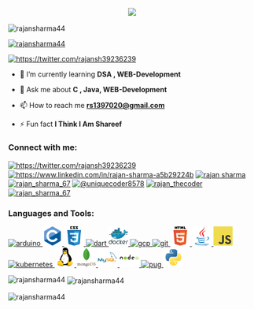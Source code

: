 <!-- ![logo](https://github.com/vishal8113/vishal8113/blob/main/enhanced.jpeg) -->
<p align="center">

<img src="https://readme-typing-svg.herokuapp.com/?lines=Hi%20👋,%20I'm%20Rajan%20Sharma;I'm%20an%20Web%20Developer;Currently%20Learning%20Full%20Stack%20Development;1.5%20years%20of%20Coding%20Experience;Always%20learning%20new%20things&font=Fira%20Code&center=true&width=600&height=50&color=f75c7e&vCenter=true&size=24">


<p align="left"> <img src="https://komarev.com/ghpvc/?username=rajansharma44&label=Profile%20views&color=0e75b6&style=flat" alt="rajansharma44" /> </p>

<p align="left"> <a href="https://github.com/ryo-ma/github-profile-trophy"><img src="https://github-profile-trophy.vercel.app/?username=rajansharma44" alt="rajansharma44" /></a> </p>

<p align="left"> <a href="https://twitter.com/https://twitter.com/rajansh39236239" target="blank"><img src="https://img.shields.io/twitter/follow/https://twitter.com/rajansh39236239?logo=twitter&style=for-the-badge" alt="https://twitter.com/rajansh39236239" /></a> </p>

- 🌱 I’m currently learning **DSA , WEB-Development**

- 💬 Ask me about **C , Java, WEB-Development**

- 📫 How to reach me **rs1397020@gmail.com**


- ⚡ Fun fact **I Think I Am Shareef**

<h3 align="left">Connect with me:</h3>
<p align="left">
<a href="https://twitter.com/https://twitter.com/rajansh39236239" target="blank"><img align="center" src="https://raw.githubusercontent.com/rahuldkjain/github-profile-readme-generator/master/src/images/icons/Social/twitter.svg" alt="https://twitter.com/rajansh39236239" height="30" width="40" /></a>
<a href="https://linkedin.com/in/https://www.linkedin.com/in/rajan-sharma-a5b29224b" target="blank"><img align="center" src="https://raw.githubusercontent.com/rahuldkjain/github-profile-readme-generator/master/src/images/icons/Social/linked-in-alt.svg" alt="https://www.linkedin.com/in/rajan-sharma-a5b29224b" height="30" width="40" /></a>
<a href="https://fb.com/rajan sharma" target="blank"><img align="center" src="https://raw.githubusercontent.com/rahuldkjain/github-profile-readme-generator/master/src/images/icons/Social/facebook.svg" alt="rajan sharma" height="30" width="40" /></a>
<a href="https://instagram.com/rajan_sharma_67" target="blank"><img align="center" src="https://raw.githubusercontent.com/rahuldkjain/github-profile-readme-generator/master/src/images/icons/Social/instagram.svg" alt="rajan_sharma_67" height="30" width="40" /></a>
<a href="https://www.youtube.com/c/@uniquecoder8578" target="blank"><img align="center" src="https://raw.githubusercontent.com/rahuldkjain/github-profile-readme-generator/master/src/images/icons/Social/youtube.svg" alt="@uniquecoder8578" height="30" width="40" /></a>
<a href="https://www.codechef.com/users/rajan_thecoder" target="blank"><img align="center" src="https://cdn.jsdelivr.net/npm/simple-icons@3.1.0/icons/codechef.svg" alt="rajan_thecoder" height="30" width="40" /></a>
<a href="https://www.leetcode.com/rajan_sharma_67" target="blank"><img align="center" src="https://raw.githubusercontent.com/rahuldkjain/github-profile-readme-generator/master/src/images/icons/Social/leet-code.svg" alt="rajan_sharma_67" height="30" width="40" /></a>
</p>

<h3 align="left">Languages and Tools:</h3>
<p align="left"> <a href="https://www.arduino.cc/" target="_blank" rel="noreferrer"> <img src="https://cdn.worldvectorlogo.com/logos/arduino-1.svg" alt="arduino" width="40" height="40"/> </a> <a href="https://www.cprogramming.com/" target="_blank" rel="noreferrer"> <img src="https://raw.githubusercontent.com/devicons/devicon/master/icons/c/c-original.svg" alt="c" width="40" height="40"/> </a> <a href="https://www.w3schools.com/css/" target="_blank" rel="noreferrer"> <img src="https://raw.githubusercontent.com/devicons/devicon/master/icons/css3/css3-original-wordmark.svg" alt="css3" width="40" height="40"/> </a> <a href="https://dart.dev" target="_blank" rel="noreferrer"> <img src="https://www.vectorlogo.zone/logos/dartlang/dartlang-icon.svg" alt="dart" width="40" height="40"/> </a> <a href="https://www.docker.com/" target="_blank" rel="noreferrer"> <img src="https://raw.githubusercontent.com/devicons/devicon/master/icons/docker/docker-original-wordmark.svg" alt="docker" width="40" height="40"/> </a> <a href="https://cloud.google.com" target="_blank" rel="noreferrer"> <img src="https://www.vectorlogo.zone/logos/google_cloud/google_cloud-icon.svg" alt="gcp" width="40" height="40"/> </a> <a href="https://git-scm.com/" target="_blank" rel="noreferrer"> <img src="https://www.vectorlogo.zone/logos/git-scm/git-scm-icon.svg" alt="git" width="40" height="40"/> </a> <a href="https://www.w3.org/html/" target="_blank" rel="noreferrer"> <img src="https://raw.githubusercontent.com/devicons/devicon/master/icons/html5/html5-original-wordmark.svg" alt="html5" width="40" height="40"/> </a> <a href="https://www.java.com" target="_blank" rel="noreferrer"> <img src="https://raw.githubusercontent.com/devicons/devicon/master/icons/java/java-original.svg" alt="java" width="40" height="40"/> </a> <a href="https://developer.mozilla.org/en-US/docs/Web/JavaScript" target="_blank" rel="noreferrer"> <img src="https://raw.githubusercontent.com/devicons/devicon/master/icons/javascript/javascript-original.svg" alt="javascript" width="40" height="40"/> </a> <a href="https://kubernetes.io" target="_blank" rel="noreferrer"> <img src="https://www.vectorlogo.zone/logos/kubernetes/kubernetes-icon.svg" alt="kubernetes" width="40" height="40"/> </a> <a href="https://www.linux.org/" target="_blank" rel="noreferrer"> <img src="https://raw.githubusercontent.com/devicons/devicon/master/icons/linux/linux-original.svg" alt="linux" width="40" height="40"/> </a> <a href="https://www.mongodb.com/" target="_blank" rel="noreferrer"> <img src="https://raw.githubusercontent.com/devicons/devicon/master/icons/mongodb/mongodb-original-wordmark.svg" alt="mongodb" width="40" height="40"/> </a> <a href="https://www.mysql.com/" target="_blank" rel="noreferrer"> <img src="https://raw.githubusercontent.com/devicons/devicon/master/icons/mysql/mysql-original-wordmark.svg" alt="mysql" width="40" height="40"/> </a> <a href="https://nodejs.org" target="_blank" rel="noreferrer"> <img src="https://raw.githubusercontent.com/devicons/devicon/master/icons/nodejs/nodejs-original-wordmark.svg" alt="nodejs" width="40" height="40"/> </a> <a href="https://pugjs.org" target="_blank" rel="noreferrer"> <img src="https://cdn.worldvectorlogo.com/logos/pug.svg" alt="pug" width="40" height="40"/> </a> <a href="https://www.python.org" target="_blank" rel="noreferrer"> <img src="https://raw.githubusercontent.com/devicons/devicon/master/icons/python/python-original.svg" alt="python" width="40" height="40"/> </a> </p>

<p><img align="left" src="https://github-readme-stats.vercel.app/api/top-langs?username=rajansharma44&show_icons=true&locale=en&layout=compact" alt="rajansharma44" /></p>

<p>&nbsp;<img align="center" src="https://github-readme-stats.vercel.app/api?username=rajansharma44&show_icons=true&locale=en" alt="rajansharma44" /></p>

<p><img align="center" src="https://github-readme-streak-stats.herokuapp.com/?user=rajansharma44&" alt="rajansharma44" /></p>
